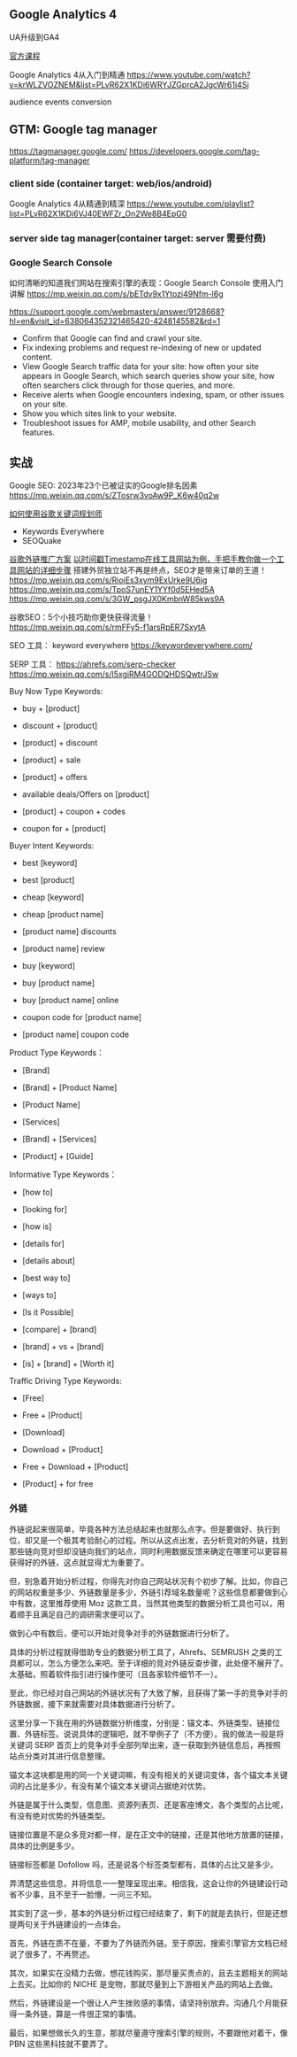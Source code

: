 

## Google Analytics 4

UA升级到GA4

[官方课程](https://skillshop.exceedlms.com/student/catalog/list?category_ids=6431-google-analytics-4&utm_campaign=redirect&utm_source=analytics-academy&utm_medium=banner)

Google Analytics 4从入门到精通
https://www.youtube.com/watch?v=krWLZVOZNEM&list=PLvR62X1KDi6WRYJZGprcA2JgcWr61j4Sj

audience
events
conversion

## GTM: Google tag manager 

https://tagmanager.google.com/
https://developers.google.com/tag-platform/tag-manager
### client side (container target: web/ios/android)
Google Analytics 4从精通到精深
https://www.youtube.com/playlist?list=PLvR62X1KDi6VJ40EWFZr_On2We8B4EpG0

### server side tag manager(container target: server 需要付费)

### Google Search Console

如何清晰的知道我们网站在搜索引擎的表现：Google Search Console 使用入门讲解 
https://mp.weixin.qq.com/s/bETdv9x1Ytozi49Nfm-l6g

https://support.google.com/webmasters/answer/9128668?hl=en&visit_id=638064352321465420-4248145582&rd=1

+ Confirm that Google can find and crawl your site.
+ Fix indexing problems and request re-indexing of new or updated content.
+ View Google Search traffic data for your site: how often your site appears in Google Search, which search queries show your site, how often searchers click through for those queries, and more.
+ Receive alerts when Google encounters indexing, spam, or other issues on your site.
+ Show you which sites link to your website.
+ Troubleshoot issues for AMP, mobile usability, and other Search features.

## 实战

Google SEO: 2023年23个已被证实的Google排名因素 https://mp.weixin.qq.com/s/ZTosrw3voAw9P_K6w40q2w

[如何使用谷歌关键词规划师](https://support.google.com/google-ads/answer/7337243?hl=zh-Hans)
+ Keywords Everywhere
+ SEOQuake
 
[谷歌外链推广方案](https://mp.weixin.qq.com/s/IvwT86JFi1mVacHrO8BTIA)
[以时间戳Timestamp在线工具网站为例，手把手教你做一个工具网站的详细步骤](https://mp.weixin.qq.com/s?__biz=MjM5OTIzMzYyMA==&mid=2650079501&idx=1&sn=84b905dfcf0423bce6fffad25205c53b&chksm=bf3f30368848b920e1e40dfebb7d061b417378733f43096087b5727ef6c36cfc716a48745817)
搭建外贸独立站不再是终点，SEO才是带来订单的王道！
https://mp.weixin.qq.com/s/RioiEs3xym9ExUrke9U6jg
https://mp.weixin.qq.com/s/TpoS7unEY1YYf0d5EHed5A
https://mp.weixin.qq.com/s/3GW_psgJX0KmbnW85kws9A

谷歌SEO：5个小技巧助你更快获得流量！
https://mp.weixin.qq.com/s/rmFFy5-f1arsRpER7SxytA

SEO 工具：
keyword everywhere
https://keywordeverywhere.com/

SERP 工具： 
https://ahrefs.com/serp-checker
https://mp.weixin.qq.com/s/l5xgiRM4GODQHDSQwtrJSw

Buy Now Type Keywords:
- buy + [product]

- discount + [product]

- [product] + discount

- [product] + sale

- [product] + offers

- available deals/Offers on [product]

- [product] + coupon + codes

- coupon for + [product]

Buyer Intent Keywords:
- best [keyword]

- best [product]

- cheap [keyword]

- cheap [product name]

- [product name] discounts

- [product name] review

- buy [keyword]

- buy [product name]

- buy [product name] online

- coupon code for [product name]

- [product name] coupon code

Product Type Keywords：

- [Brand]

- [Brand] + [Product Name]

- [Product Name]

- [Services]

- [Brand] + [Services]

- [Product] + [Guide]

Informative Type Keywords：
- [how to]

- [looking for]

- [how is]

- [details for]

- [details about]

- [best way to]

- [ways to]

- [Is it Possible]

- [compare] + [brand]

- [brand] + vs + [brand]

- [is] + [brand] + [Worth it]

Traffic Driving Type Keywords:

- [Free]

- Free + [Product]

- [Download]

- Download + [Product]

- Free + Download + [Product]

- [Product] + for free


### 外链

外链说起来很简单，毕竟各种方法总结起来也就那么点字。但是要做好、执行到位，却又是一个极其考验耐心的过程。所以从这点出发，去分析竞对的外链，找到那些链向竞对但却没链向我们的站点，同时利用数据反馈来确定在哪里可以更容易获得好的外链，这点就显得尤为重要了。

但，别急着开始分析过程，你得先对你自己网站状况有个初步了解。比如，你自己的网站权重是多少、外链数量是多少，外链引荐域名数量呢？这些信息都要做到心中有数，这里推荐使用 Moz 这款工具，当然其他类型的数据分析工具也可以，用着顺手且满足自己的调研需求便可以了。

做到心中有数后，便可以开始对竞争对手的外链数据进行分析了。

具体的分析过程就得借助专业的数据分析工具了，Ahrefs、SEMRUSH 之类的工具都可以，怎么方便怎么来吧。至于详细的竞对外链反查步骤，此处便不展开了。太基础，照着软件指引进行操作便可（且各家软件细节不一）。

至此，你已经对自己网站的外链状况有了大致了解，且获得了第一手的竞争对手的外链数据，接下来就需要对具体数据进行分析了。

这里分享一下我在用的外链数据分析维度，分别是：锚文本、外链类型、链接位置、外链标签。说说具体的逻辑吧，就不举例子了（不方便）。我的做法一般是将关键词 SERP 首页上的竞争对手全部列举出来，逐一获取到外链信息后，再按照站点分类对其进行信息整理。

锚文本这块都是用的同一个关键词嘛，有没有相关的关键词变体，各个锚文本关键词的占比是多少，有没有某个锚文本关键词占据绝对优势。

外链是属于什么类型，信息图、资源列表页、还是客座博文，各个类型的占比呢，有没有绝对优势的外链类型。

链接位置是不是众多竞对都一样，是在正文中的链接，还是其他地方放置的链接，具体的比例是多少。

链接标签都是 Dofollow 吗，还是说各个标签类型都有，具体的占比又是多少。

弄清楚这些信息，并将信息一一整理呈现出来。相信我，这会让你的外链建设行动省不少事，且不至于一脸懵，一问三不知。

其实到了这一步，基本的外链分析过程已经结束了，剩下的就是去执行，但是还想提两句关于外链建设的一点体会。

首先，外链在质不在量，不要为了外链而外链。至于原因，搜索引擎官方文档已经说了很多了，不再赘述。

其次，如果实在没精力去做，想花钱购买，那尽量买贵点的，且去主题相关的网站上去买。比如你的 NICHE 是宠物，那就尽量到上下游相关产品的网站上去做。

然后，外链建设是一个很让人产生挫败感的事情，请坚持别放弃。沟通几个月能获得一条外链，算是一件很正常的事情。

最后，如果想做长久的生意，那就尽量遵守搜索引擎的规则，不要跟他对着干，像 PBN 这些黑科技就不要弄了。